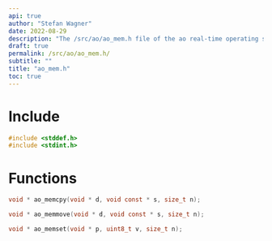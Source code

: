 ```yaml
---
api: true
author: "Stefan Wagner"
date: 2022-08-29
description: "The /src/ao/ao_mem.h file of the ao real-time operating system."
draft: true
permalink: /src/ao/ao_mem.h/
subtitle: ""
title: "ao_mem.h"
toc: true
---
```


# Include

```c
#include <stddef.h>
#include <stdint.h>
```

# Functions

```c
void * ao_memcpy(void * d, void const * s, size_t n);
```

```c
void * ao_memmove(void * d, void const * s, size_t n);
```

```c
void * ao_memset(void * p, uint8_t v, size_t n);
```

